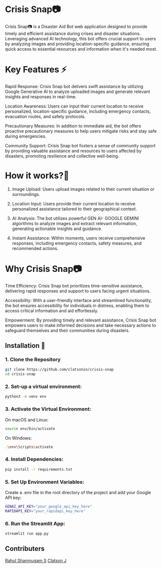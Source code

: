 # Crisis Snap📷

Crisis Snap📷 is a Disaster Aid Bot web application designed to provide timely and efficient assistance during crises and disaster situations. Leveraging advanced AI technology, this bot offers crucial support to users by analyzing images and providing location-specific guidance, ensuring quick access to essential resources and information when it's needed most.

# Key Features ⚡
Rapid Response: Crisis Snap bot delivers swift assistance by utilizing Google Generative AI to analyze uploaded images and generate relevant insights and responses in real-time.

Location Awareness: Users can input their current location to receive personalized, location-specific guidance, including emergency contacts, evacuation routes, and safety protocols.

Precautionary Measures: In addition to immediate aid, the bot offers proactive precautionary measures to help users mitigate risks and stay safe during emergencies.

Community Support: Crisis Snap bot fosters a sense of community support by providing valuable assistance and resources to users affected by disasters, promoting resilience and collective well-being.

# How it works?💫
1. Image Upload: Users upload images related to their current situation or surroundings.

2. Location Input: Users provide their current location to receive personalized assistance tailored to their geographical context.

3. AI Analysis: The bot utilizes powerful GEN AI- GOOGLE GEMINI algorithms to analyze images and extract relevant information, generating actionable insights and guidance.

4. Instant Assistance: Within moments, users receive comprehensive responses, including emergency contacts, safety measures, and recommended actions.

# Why Crisis Snap📷

Time Efficiency: Crisis Snap bot prioritizes time-sensitive assistance, delivering rapid responses and support to users facing urgent situations.

Accessibility: With a user-friendly interface and streamlined functionality, the bot ensures accessibility for individuals in distress, enabling them to access critical information and aid effortlessly.

Empowerment: By providing timely and relevant assistance, Crisis Snap bot empowers users to make informed decisions and take necessary actions to safeguard themselves and their communities during disasters.

## Installation 🌟

### 1. Clone the Repository

```bash
git clone https://github.com/clatsonin/crisis-snap
cd crisis-snap
```
### 2. Set-up a virtual environment:
```bash
python3 -m venv env
```
### 3. Activate the Virtual Environment:

On macOS and Linux:
```bash
source env/bin/activate
```
On Windows:
```bash
.\env\Scripts\activate
```
### 4. Install Dependencies:

```bash
pip install -r requirements.txt
```
### 5. Set Up Environment Variables:

Create a .env file in the root directory of the project and add your Google API key:

```bash
GENAI_API_KEY="your_google_api_key_here"
RAPIDAPI_KEY="your_rapidapi_key_here"
```

### 6. Run the Streamlit App:
```bash
streamlit run app.py
```
## Contributers
[Rahul Shanmugam S](https://github.com/rahulgoat)
[Clatson J](https://github.com/clatsonin)


